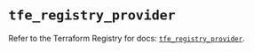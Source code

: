 # `tfe_registry_provider`

Refer to the Terraform Registry for docs: [`tfe_registry_provider`](https://registry.terraform.io/providers/hashicorp/tfe/0.57.0/docs/resources/registry_provider).
